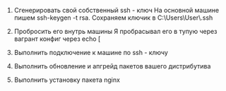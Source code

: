 1. Сгенерировать свой собственный ssh - ключ
   На основной машине пишем ssh-keygen -t rsa. Сохраняем ключик в C:\Users\User\\.ssh

3. Пробросить его внутрь машины
   Я пробрасывал его в тупую через вагрант конфиг через echo
   [
5. Выполнить подключение к машине по ssh - ключу

6. Выполнить обновление и апгрейд пакетов вашего дистрибутива

7. Выполнить установку пакета nginx
